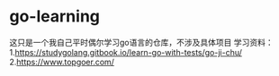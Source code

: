 # go-learning
这只是一个我自己平时偶尔学习go语言的仓库，不涉及具体项目
学习资料：
1.https://studygolang.gitbook.io/learn-go-with-tests/go-ji-chu/
2.https://www.topgoer.com/